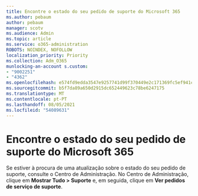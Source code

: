 ```yaml
---
title: Encontre o estado do seu pedido de suporte do Microsoft 365
ms.author: pebaum
author: pebaum
manager: scotv
ms.audience: Admin
ms.topic: article
ms.service: o365-administration
ROBOTS: NOINDEX, NOFOLLOW
localization_priority: Priority
ms.collection: Adm_O365
munlocking-an-account s.custom:
- "9002251"
- "4362"
ms.openlocfilehash: e574fd9edda3547e9257741d99f370449e2c171369fc5ef941cadc4e70060f0d
ms.sourcegitcommit: b5f7da89a650d2915dc652449623c78be6247175
ms.translationtype: MT
ms.contentlocale: pt-PT
ms.lasthandoff: 08/05/2021
ms.locfileid: "54089631"
---
```

# <a name="find-the-status-of-your-microsoft-365-ticket"></a>Encontre o estado do seu pedido de suporte do Microsoft 365

Se estiver à procura de uma atualização sobre o estado do seu pedido de suporte, consulte o Centro de Administração. No Centro de Administração, clique em **Mostrar Tudo > Suporte** e, em seguida, clique em **Ver pedidos de serviço de suporte**.
